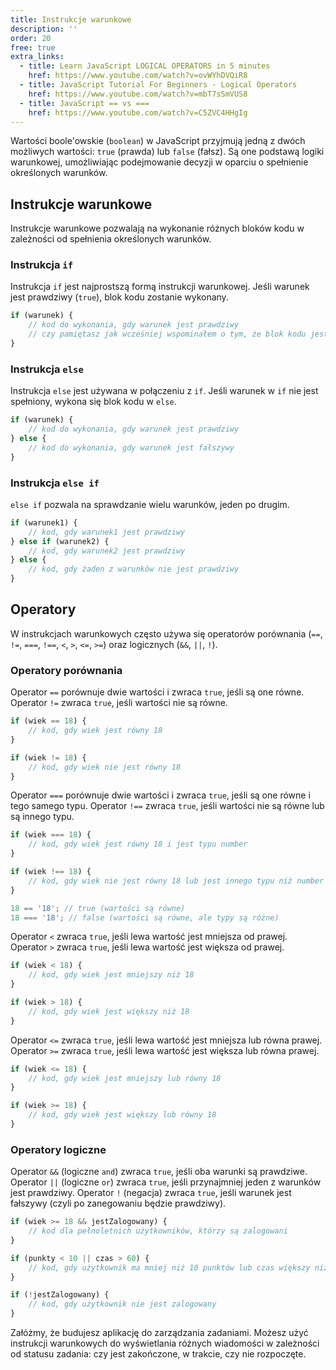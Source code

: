 ```yaml
---
title: Instrukcje warunkowe
description: ''
order: 20
free: true
extra_links:
  - title: Learn JavaScript LOGICAL OPERATORS in 5 minutes
    href: https://www.youtube.com/watch?v=ovWYhDVQiR8
  - title: JavaScript Tutorial For Beginners - Logical Operators
    href: https://www.youtube.com/watch?v=mbT7sSmVUS8
  - title: JavaScript == vs ===
    href: https://www.youtube.com/watch?v=C5ZVC4HHgIg
---
```


Wartości boole'owskie (`boolean`) w JavaScript przyjmują jedną z dwóch możliwych wartości: `true` (prawda) lub `false` (fałsz). Są one podstawą logiki warunkowej, umożliwiając podejmowanie decyzji w oparciu o spełnienie określonych warunków.

## Instrukcje warunkowe

Instrukcje warunkowe pozwalają na wykonanie różnych bloków kodu w zależności od spełnienia określonych warunków.

### Instrukcja `if`

Instrukcja `if` jest najprostszą formą instrukcji warunkowej. Jeśli warunek jest prawdziwy (`true`), blok kodu zostanie wykonany.

```javascript
if (warunek) {
	// kod do wykonania, gdy warunek jest prawdziwy
	// czy pamiętasz jak wcześniej wspominałem o tym, że blok kodu jest zdefiniowany przez nawiasy klamrowe?
}
```

### Instrukcja `else`

Instrukcja `else` jest używana w połączeniu z `if`. Jeśli warunek w `if` nie jest spełniony, wykona się blok kodu w `else`.

```javascript
if (warunek) {
	// kod do wykonania, gdy warunek jest prawdziwy
} else {
	// kod do wykonania, gdy warunek jest fałszywy
}
```

### Instrukcja `else if`

`else if` pozwala na sprawdzanie wielu warunków, jeden po drugim.

```javascript
if (warunek1) {
	// kod, gdy warunek1 jest prawdziwy
} else if (warunek2) {
	// kod, gdy warunek2 jest prawdziwy
} else {
	// kod, gdy żaden z warunków nie jest prawdziwy
}
```

## Operatory

W instrukcjach warunkowych często używa się operatorów porównania (`==`, `!=`, `===`, `!==`, `<`, `>`, `<=`, `>=`) oraz logicznych (`&&`, `||`, `!`).

### Operatory porównania

Operator `==` porównuje dwie wartości i zwraca `true`, jeśli są one równe. Operator `!=` zwraca `true`, jeśli wartości nie są równe.

```javascript
if (wiek == 18) {
	// kod, gdy wiek jest równy 18
}

if (wiek != 18) {
	// kod, gdy wiek nie jest równy 18
}
```

Operator `===` porównuje dwie wartości i zwraca `true`, jeśli są one równe i tego samego typu. Operator `!==` zwraca `true`, jeśli wartości nie są równe lub są innego typu.

```javascript
if (wiek === 18) {
	// kod, gdy wiek jest równy 18 i jest typu number
}

if (wiek !== 18) {
	// kod, gdy wiek nie jest równy 18 lub jest innego typu niż number
}

18 == '18'; // true (wartości są równe)
18 === '18'; // false (wartości są równe, ale typy są różne)
```

Operator `<` zwraca `true`, jeśli lewa wartość jest mniejsza od prawej. Operator `>` zwraca `true`, jeśli lewa wartość jest większa od prawej.

```javascript
if (wiek < 18) {
	// kod, gdy wiek jest mniejszy niż 18
}

if (wiek > 18) {
	// kod, gdy wiek jest większy niż 18
}
```

Operator `<=` zwraca `true`, jeśli lewa wartość jest mniejsza lub równa prawej. Operator `>=` zwraca `true`, jeśli lewa wartość jest większa lub równa prawej.

```javascript
if (wiek <= 18) {
	// kod, gdy wiek jest mniejszy lub równy 18
}

if (wiek >= 18) {
	// kod, gdy wiek jest większy lub równy 18
}
```

### Operatory logiczne

Operator `&&` (logiczne `and`) zwraca `true`, jeśli oba warunki są prawdziwe. Operator `||` (logiczne `or`) zwraca `true`, jeśli przynajmniej jeden z warunków jest prawdziwy. Operator `!` (negacja) zwraca `true`, jeśli warunek jest fałszywy (czyli po zanegowaniu będzie prawdziwy).

```javascript
if (wiek >= 18 && jestZalogowany) {
	// kod dla pełnoletnich użytkowników, którzy są zalogowani
}

if (punkty < 10 || czas > 60) {
	// kod, gdy użytkownik ma mniej niż 10 punktów lub czas większy niż 60
}

if (!jestZalogowany) {
	// kod, gdy użytkownik nie jest zalogowany
}
```

Załóżmy, że budujesz aplikację do zarządzania zadaniami. Możesz użyć instrukcji warunkowych do wyświetlania różnych wiadomości w zależności od statusu zadania: czy jest zakończone, w trakcie, czy nie rozpoczęte.
